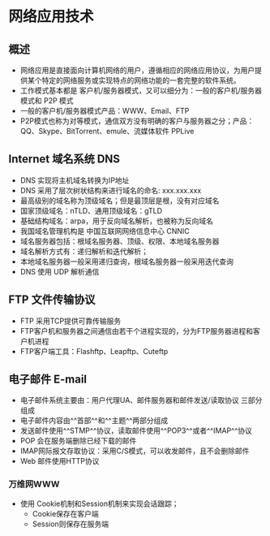 # 网络应用技术
## 概述
* 网络应用是直接面向计算机网络的用户，遵循相应的网络应用协议，为用户提供某个特定的网络服务或实现特点的网络功能的一套完整的软件系统。
* 工作模式基本都是 客户机/服务器模式，又可以细分为：一般的客户机/服务器模式和 P2P 模式
* 一般的客户机/服务器模式产品：WWW、Email、FTP
* P2P模式也称为对等模式，通信双方没有明确的客户与服务器之分；产品：QQ、Skype、BitTorrent、emule、流媒体软件 PPLive
## Internet 域名系统 DNS
* DNS 实现将主机域名转换为IP地址
* DNS 采用了层次树状结构来进行域名的命名: xxx.xxx.xxx
* 最高级别的域名称为顶级域名；但是最顶层是根，没有对应域名
* 国家顶级域名：nTLD、通用顶级域名：gTLD
* 基础结构域名：arpa，用于反向域名解析，也被称为反向域名
* 我国域名管理机构是 中国互联网网络信息中心 CNNIC
* 域名服务器包括：根域名服务器、顶级、权限、本地域名服务器
* 域名解析方式有：递归解析和迭代解析；
* 本地域名服务器一般采用递归查询，根域名服务器一般采用迭代查询
* DNS 使用 UDP 解析通信
## FTP 文件传输协议
* FTP 采用TCP提供可靠传输服务
* FTP客户机和服务器之间通信由若干个进程实现的，分为FTP服务器进程和客户机进程
* FTP客户端工具：Flashftp、Leapftp、Cuteftp

## 电子邮件 E-mail
* 电子邮件系统主要由：用户代理UA、邮件服务器和邮件发送/读取协议 三部分组成
* 电子邮件内容由^^首部^^和^^主题^^两部分组成
* 发送邮件使用^^STMP^^协议，读取邮件使用^^POP3^^或者^^IMAP^^协议
* POP 会在服务端删除已经下载的邮件
* IMAP网际报文存取协议：采用C/S模式，可以收发邮件，且不会删除邮件
* Web 邮件使用HTTP协议
### 万维网WWW
* 使用 Cookie机制和Session机制来实现会话跟踪；
    * Cookie保存在客户端
    * Session则保存在服务端